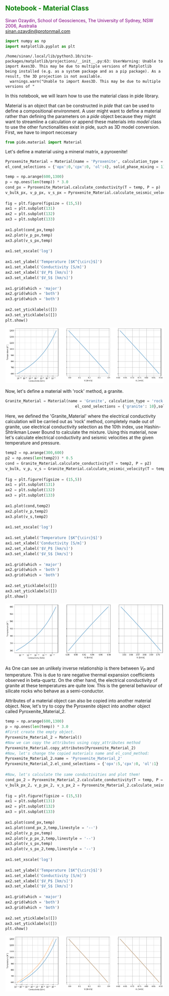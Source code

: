## <span style="color:green"> Notebook - Material Class </span>
<span style="color:purple">Sinan Ozaydin, School of Geosciences, The University of Sydney, NSW 2006, Australia <br/> </span>
<span style="color:purple">sinan.ozaydin@protonmail.com</span>


```python
import numpy as np
import matplotlib.pyplot as plt
```

    /home/sinan/.local/lib/python3.10/site-packages/matplotlib/projections/__init__.py:63: UserWarning: Unable to import Axes3D. This may be due to multiple versions of Matplotlib being installed (e.g. as a system package and as a pip package). As a result, the 3D projection is not available.
      warnings.warn("Unable to import Axes3D. This may be due to multiple versions of "


In this notebook, we will learn how to use the material class in pide library. 

Material is an object that can be constructed in *pide* that can be used to define a compositional environment. A user might want to define a material rather than defining the parameters on a *pide* object because they might want to streamline a calculation or append these materials into *model* class to use the other functionalities exist in pide, such as 3D model conversion. First, we have to import neccesary 


```python
from pide.material import Material
```

Let's define a material using a mineral matrix, a pyroxenite!


```python
Pyroxenite_Material = Material(name = 'Pyroxenite', calculation_type = 'mineral', composition = {'opx':0.6,'cpx':0.3,'ol':0.1},
el_cond_selections = {'opx':0,'cpx':0, 'ol':4}, solid_phase_mixing = 1)
```


```python
temp = np.arange(600,1300)
p = np.ones(len(temp)) * 3.0
cond_px = Pyroxenite_Material.calculate_conductivity(T = temp, P = p)
v_bulk_px, v_p_px, v_s_px = Pyroxenite_Material.calculate_seismic_velocity(T = temp, P = p)

fig = plt.figure(figsize = (15,5))
ax1 = plt.subplot(131)
ax2 = plt.subplot(132)
ax3 = plt.subplot(133)

ax1.plot(cond_px,temp)
ax2.plot(v_p_px,temp)
ax3.plot(v_s_px,temp)

ax1.set_xscale('log')

ax1.set_ylabel('Temperature [$K^{\circ}$]')
ax1.set_xlabel('Conductivity [S/m]')
ax2.set_xlabel('$V_P$ [km/s]')
ax3.set_xlabel('$V_S$ [km/s]')

ax1.grid(which = 'major')
ax2.grid(which = 'both')
ax3.grid(which = 'both')

ax2.set_yticklabels([])
ax3.set_yticklabels([])
plt.show()
```


    
![png](4_Material_files/4_Material_6_0.png)
    


Now, let's define a material with 'rock' method, a granite.


```python
Granite_Material = Material(name = 'Granite', calculation_type = 'rock', composition = {'granite':1.0},
							   el_cond_selections = {'granite': 10},solid_phase_mixing_idx = 1)
```

Here, we defined the 'Granite_Material' where the electrical conductivity calculation will be carried out as 'rock' method, completely made out of granite, use electrical conductivity selection as the 10th index, use Hashin-Shtrikman Lower Bound to calculate the mixture. Using this material, now let's calculate electrical conductivity and seismic velocities at the given temperature and pressure.


```python
temp2 = np.arange(300,600)
p2 = np.ones(len(temp2)) * 0.5
cond = Granite_Material.calculate_conductivity(T = temp2, P = p2)
v_bulk, v_p, v_s = Granite_Material.calculate_seismic_velocity(T = temp2, P = p2)

fig = plt.figure(figsize = (15,5))
ax1 = plt.subplot(131)
ax2 = plt.subplot(132)
ax3 = plt.subplot(133)

ax1.plot(cond,temp2)
ax2.plot(v_p,temp2)
ax3.plot(v_s,temp2)

ax1.set_xscale('log')

ax1.set_ylabel('Temperature [$K^{\circ}$]')
ax1.set_xlabel('Conductivity [S/m]')
ax2.set_xlabel('$V_P$ [km/s]')
ax3.set_xlabel('$V_S$ [km/s]')

ax1.grid(which = 'major')
ax2.grid(which = 'both')
ax3.grid(which = 'both')

ax2.set_yticklabels([])
ax3.set_yticklabels([])
plt.show()
```


    
![png](4_Material_files/4_Material_10_0.png)
    


As One can see an unlikely inverse relationship is there between $V_P$ and temperature. This is due to rare negative thermal expansion coefficients observed in beta-quartz. On the other hand, the electrical conductivity of granite at these temperatures are quite low. This is the general behaviour of silicate rocks who behave as a semi-conductor.

Attributes of a material object can also be copied into another material object. Now, let's try to copy the Pyroxenite object into another object called Pyroxenite_Material_2.


```python
temp = np.arange(600,1300)
p = np.ones(len(temp)) * 3.0
#First create the empty object.
Pyroxenite_Material_2 = Material()
#Now we can copy the attributes using copy_attributes method
Pyroxenite_Material.copy_attributes(Pyroxenite_Material_2)
#Now, let's change the copied materials name and el_cond_method:
Pyroxenite_Material_2.name = 'Pyroxenite_Material_2'
Pyroxenite_Material_2.el_cond_selections = {'opx':5,'cpx':0, 'ol':1}

#Now, let's calculate the same conductivities and plot them!
cond_px_2 = Pyroxenite_Material_2.calculate_conductivity(T = temp, P = p)
v_bulk_px_2, v_p_px_2, v_s_px_2 = Pyroxenite_Material_2.calculate_seismic_velocity(T = temp, P = p)

fig = plt.figure(figsize = (15,5))
ax1 = plt.subplot(131)
ax2 = plt.subplot(132)
ax3 = plt.subplot(133)

ax1.plot(cond_px,temp)
ax1.plot(cond_px_2,temp,linestyle = '--')
ax2.plot(v_p_px,temp)
ax2.plot(v_p_px_2,temp,linestyle = '--')
ax3.plot(v_s_px,temp)
ax3.plot(v_s_px_2,temp,linestyle = '--')

ax1.set_xscale('log')

ax1.set_ylabel('Temperature [$K^{\circ}$]')
ax1.set_xlabel('Conductivity [S/m]')
ax2.set_xlabel('$V_P$ [km/s]')
ax3.set_xlabel('$V_S$ [km/s]')

ax1.grid(which = 'major')
ax2.grid(which = 'both')
ax3.grid(which = 'both')

ax2.set_yticklabels([])
ax3.set_yticklabels([])
plt.show()
```


    
![png](4_Material_files/4_Material_13_0.png)
    



